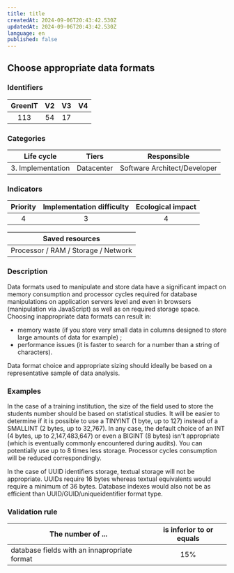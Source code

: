 ```yaml
---
title: title
createdAt: 2024-09-06T20:43:42.530Z
updatedAt: 2024-09-06T20:43:42.530Z
language: en
published: false
---
```

## Choose appropriate data formats

### Identifiers

| GreenIT |  V2  |  V3  |  V4  |
|:-------:|:----:|:----:|:----:|
|  113    | 54  | 17  |      |

### Categories

| Life cycle |  Tiers  |  Responsible  |
|:---------:|:----:|:----:|
| 3. Implementation | Datacenter | Software Architect/Developer |

### Indicators

| Priority |      Implementation difficulty       |  Ecological impact    |
|:-------------------:|:-------------------------:|:---------------------:|
| 4 | 3 | 4 |

|Saved resources                                    |
|:----------------------------------------------------------:|
|  Processor / RAM / Storage / Network  |

### Description

Data formats used to manipulate and store data have a significant impact on memory consumption and processor cycles required for database manipulations on application servers level and even in browsers (manipulation via JavaScript) as well as on required storage space. Choosing inappropriate data formats can result in:
 - memory waste (if you store very small data in columns designed to store large amounts of data for example) ;
 - performance issues (it is faster to search for a number than a string of characters).
   
Data format choice and appropriate sizing should ideally be based on a representative sample of data analysis.

### Examples

In the case of a training institution, the size of the field used to store the students number should be based on statistical studies.
It will be easier to determine if it is possible to use a TINYINT (1 byte, up to 127) instead of a SMALLINT (2 bytes, up to 32,767).
In any case, the default choice of an INT (4 bytes, up to 2,147,483,647) or even a BIGINT (8 bytes) isn't appropriate (which is eventually commonly encountered during audits).
You can potentially use up to 8 times less storage. Processor cycles consumption will be reduced correspondingly.

In the case of UUID identifiers storage, textual storage will not be appropriate. UUIDs require 16 bytes whereas textual equivalents would require a minimum of 36 bytes. Database indexes would also not be as efficient than UUID/GUID/uniqueidentifier format type.

### Validation rule

| The number of ...                            | is inferior to or equals   |  
|----------------------------------------------|:-------------------------:|
| database fields with an innapropriate format | 15%  |
